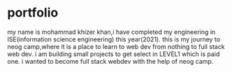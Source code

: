 # portfolio
my name is mohammad khizer khan,i have completed my engineering in ISE(information science engineering) this year(2021).
this is my journey to neog camp,where it is a place to learn to web dev from nothing to full stack web dev.
i am building small projects to get select in LEVEL1 which is paid one.
i wanted to become full stack webdev with the help of neog camp.
